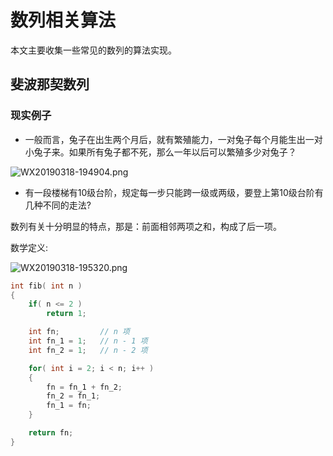 # 数列相关算法

本文主要收集一些常见的数列的算法实现。

## 斐波那契数列

### 现实例子

- 一般而言，兔子在出生两个月后，就有繁殖能力，一对兔子每个月能生出一对小兔子来。如果所有兔子都不死，那么一年以后可以繁殖多少对兔子？

![WX20190318-194904.png](https://i.loli.net/2019/03/18/5c8f85fb50786.png)

- 有一段楼梯有10级台阶，规定每一步只能跨一级或两级，要登上第10级台阶有几种不同的走法?

数列有关十分明显的特点，那是：前面相邻两项之和，构成了后一项。

数学定义:

![WX20190318-195320.png](https://i.loli.net/2019/03/18/5c8f86c5c7659.png)

```c
int fib( int n )
{
    if( n <= 2 )
        return 1;

    int fn;         // n 项
    int fn_1 = 1;   // n - 1 项
    int fn_2 = 1;   // n - 2 项

    for( int i = 2; i < n; i++ )
    {
        fn = fn_1 + fn_2;
        fn_2 = fn_1;
        fn_1 = fn;
    }

    return fn;
}
```